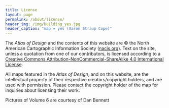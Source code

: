 ```yaml
---
title: License
layout: page
permalink: /about/license/
header_img: /img/building_yes.jpg
header_caption: "map = yes (Aaron Straup Cope)"
---
```


The <em>Atlas of Design</em> and the contents of this website are © the North American Cartographic Information Society (<a href="http://nacis.org">nacis.org</a>). Text on the site, unless a quotation from one of our contributors, is licensed according to a <a href="http://creativecommons.org/licenses/by-nc-sa/4.0/deed.en_US">Creative Commons Attribution-NonCommercial-ShareAlike 4.0 International License</a>.

All maps featured in the <em>Atlas of Design</em>, and on this website, are the intellectual property of their respective creators/copyright holders, and are used with permission. Please contact the copyright holder of the map for inquiries about licensing their work.

Pictures of Volume 6 are courtesy of Dan Bennett